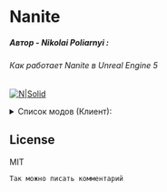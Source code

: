 # Nanite

##### Автор - Nikolai Poliarnyi :
###### *Как работает Nanite в Unreal Engine 5*
[![N|Solid](https://opengameart.org/sites/default/files/forum-attachments/Shark1.png)](https://www.youtube.com/watch?v=ltUzX1IR9JI&ab_channel=NikolaiPoliarnyi)

<details>
<summary>Список модов (Клиент):</summary>

| Название | Описание |
| ------ | ------ |
|Better Animations|Животные чуть интересней|
|Better FPS|Ускорение фпс засчет кругового рендера|
|Dark Mode Everywhere|Темная тема|
|Distant Friends|Фантом "игрока", следящего за вами|
|Enchantment Descriptions|Добавляет описание зачарам|
|JEI|Рецепты и вроде бы F7 освещение|
|Physics Mod|Разрушаемость, смерть монстров|
|Optifine|Светит факел в руке|
|ReBlured|Размытие в инвентаре (фокус)|
|Xaero's Minimap|Карта (! без пещер и мобов !)|

</details>

## License

MIT

[//]: # (These are reference links used in the body of this note and get stripped out when the markdown processor does its job. There is no need to format nicely because it shouldn't be seen. Thanks SO - http://stackoverflow.com/questions/4823468/store-comments-in-markdown-syntax)

    Так можно писать комментарий
